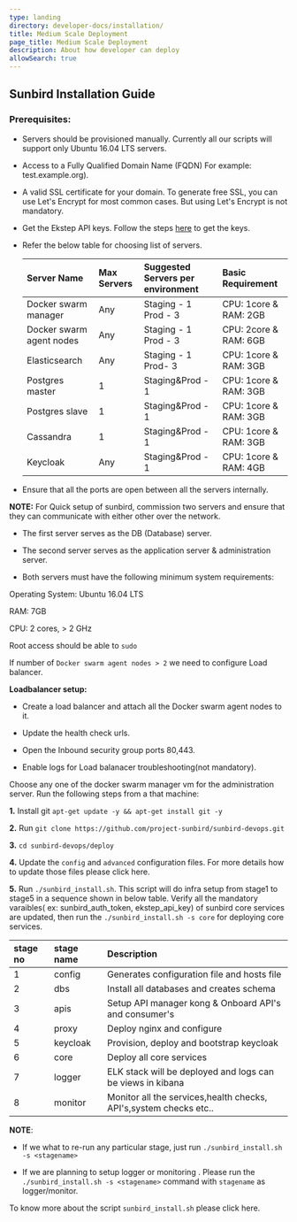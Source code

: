 ```yaml
---
type: landing
directory: developer-docs/installation/
title: Medium Scale Deployment
page_title: Medium Scale Deployment
description: About how developer can deploy
allowSearch: true
---
```



##  Sunbird Installation Guide

### Prerequisites:
* Servers should be provisioned manually. Currently all our scripts will support only Ubuntu 16.04 LTS servers.
* Access to a Fully Qualified Domain Name (FQDN) For example: test.example.org).
* A valid SSL certificate for your domain. To generate free SSL,  you can use Let's Encrypt for most common cases. But using Let's Encrypt is not mandatory.
* Get the Ekstep API keys. Follow the steps [here](http://www.sunbird.org/developer-docs/telemetry/authtokengenerator_jslibrary/#how-to-generate-authorization-credentials) to get the keys. 
* Refer the below table for choosing list of servers.

    |Server Name |Max Servers |Suggested Servers per environment|Basic Requirement| 
    |:-----      |:---------  |:--------|:--------------------------------|
    |Docker swarm manager | Any  |Staging - 1 <br> Prod - 3 | CPU: 1core & RAM: 2GB |
    |Docker swarm  agent nodes   | Any |Staging - 1 <br> Prod - 3 |CPU: 2core & RAM: 6GB|
    |Elasticsearch        | Any |Staging - 1 <br> Prod- 3 |CPU: 1core & RAM: 3GB|
    |Postgres master      | 1 |Staging&Prod - 1 |CPU: 1core & RAM: 3GB|
    |Postgres slave       | 1 |Staging&Prod - 1 |CPU: 1core & RAM: 3GB|
    |Cassandra            | 1 |Staging&Prod - 1 |CPU: 1core & RAM: 3GB|
    |Keycloak| Any |Staging&Prod - 1|CPU: 1core & RAM: 4GB|
* Ensure that all the ports are open between all the servers internally.   
    
**NOTE:** For Quick setup of sunbird, commission two servers and ensure that they can communicate with either other over the network.

* The first server serves as the DB (Database) server.

* The second server serves as the application server & administration server.

* Both servers must have the following minimum system requirements:

Operating System: Ubuntu 16.04 LTS

RAM: 7GB

CPU: 2 cores, > 2 GHz

Root access should be able to `sudo`

If  number of `Docker swarm agent nodes > 2` we need to configure Load balancer. 

 **Loadbalancer setup:**
 
- Create a load balancer and attach all the Docker swarm agent nodes to it.
 
- Update the health check urls.

- Open the Inbound security group ports 80,443.

- Enable logs for Load balanacer troubleshooting(not mandatory).

Choose any one of the docker swarm manager vm for the administration server. Run the following steps from a that machine:

**1.** Install git `apt-get update -y && apt-get install git -y `

**2.** Run `git clone https://github.com/project-sunbird/sunbird-devops.git`

**3.** `cd sunbird-devops/deploy`

**4.** Update the `config` and `advanced` configuration files. For more details how to update those files please click here.

**5.** Run `./sunbird_install.sh`. This script will do infra setup from  stage1 to stage5 in a sequence shown in below table. Verify all the mandatory varaibles( ex:  sunbird_auth_token, ekstep_api_key) of sunbird core services are updated, then run the  `./sunbird_install.sh -s core` for deploying core services.


|stage no |stage name|Description| 
|:-----      |:-------|:--------|
|1 |config |Generates configuration file and hosts file |
|2|dbs|Install all databases and creates schema  |
|3 |apis|Setup API manager kong &  Onboard API's and consumer's  |
|4|proxy|Deploy nginx and configure|
|5|keycloak|Provision, deploy and bootstrap keycloak |
|6|core|Deploy all core services|
|7|logger|ELK stack will be deployed and logs can be views in kibana|
|8|monitor|Monitor all the services,health checks, API's,system checks etc..|

**NOTE**:  

* If we what to re-run any particular stage, just run `./sunbird_install.sh -s <stagename>`
 
* If we are planning to setup logger or monitoring . Please run the `./sunbird_install.sh -s <stagename>` command with  `stagename` as logger/monitor.

To know more about the script `sunbird_install.sh` please click here.

